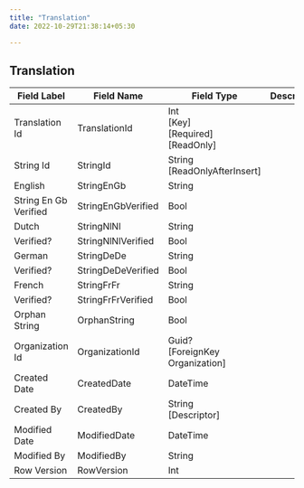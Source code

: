 ```yaml
---
title: "Translation"
date: 2022-10-29T21:38:14+05:30

---
```



## Translation
| Field Label | Field Name | Field Type | Description |  
| ---- | ---- | ---- | ---- |  
| Translation Id | TranslationId | Int<br/>  [Key]<br/>  [Required]<br/>  [ReadOnly] |  |  
| String Id | StringId | String<br/>  [ReadOnlyAfterInsert] |  |  
| English | StringEnGb | String |  |  
| String En Gb Verified | StringEnGbVerified | Bool |  |  
| Dutch | StringNlNl | String |  |  
| Verified? | StringNlNlVerified | Bool |  |  
| German | StringDeDe | String |  |  
| Verified? | StringDeDeVerified | Bool |  |  
| French | StringFrFr | String |  |  
| Verified? | StringFrFrVerified | Bool |  |  
| Orphan String | OrphanString | Bool |  |  
| Organization Id | OrganizationId | Guid?<br/>  [ForeignKey Organization] |  |  
| Created Date | CreatedDate | DateTime |  |  
| Created By | CreatedBy | String<br/>  [Descriptor] |  |  
| Modified Date | ModifiedDate | DateTime |  |  
| Modified By | ModifiedBy | String |  |  
| Row Version | RowVersion | Int |  |  
